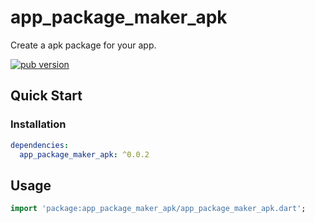 # app_package_maker_apk

Create a apk package for your app.

[![pub version][pub-image]][pub-url]

[pub-image]: https://img.shields.io/pub/v/app_package_maker_apk.svg
[pub-url]: https://pub.dev/packages/app_package_maker_apk

## Quick Start

### Installation

```yaml
dependencies:
  app_package_maker_apk: ^0.0.2
```

## Usage

```dart
import 'package:app_package_maker_apk/app_package_maker_apk.dart';
```
